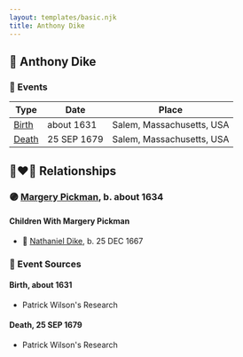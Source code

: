 ```yaml
---
layout: templates/basic.njk
title: Anthony Dike
---
```

## 🔵 Anthony Dike

### 📆 Events

Type | Date | Place
------ | ------ | ------
[Birth](#event-event-2) | about 1631 | Salem, Massachusetts, USA
[Death](#event-event-3) | 25 SEP 1679 | Salem, Massachusetts, USA

## 👩‍❤️‍👨 Relationships

### 🟣 [Margery Pickman](/people/1/13378816), b. about 1634

#### Children With Margery Pickman
* 🔵 [Nathaniel Dike](/people/4/44694189), b. 25 DEC 1667
### 📰 Event Sources

#### <a id="event-event-2"></a> Birth, about 1631
* Patrick Wilson's Research

#### <a id="event-event-3"></a> Death, 25 SEP 1679
* Patrick Wilson's Research